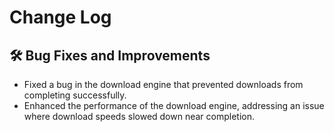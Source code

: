 # Change Log

## :hammer_and_wrench: Bug Fixes and Improvements

- Fixed a bug in the download engine that prevented downloads from completing successfully.
- Enhanced the performance of the download engine, addressing an issue where download speeds slowed down near
  completion.